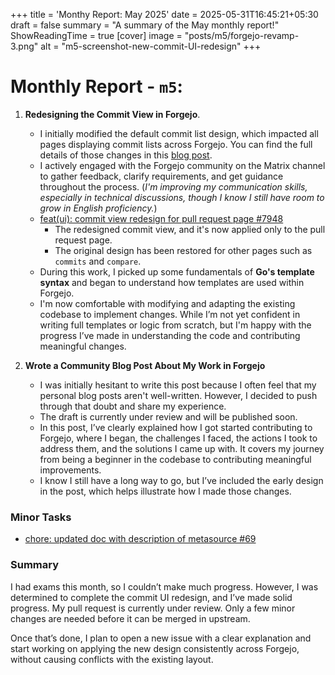 +++
title = 'Monthy Report: May 2025'
date = 2025-05-31T16:45:21+05:30
draft = false
summary = "A summary of the May monthly report!"
ShowReadingTime = true
[cover]
image = "posts/m5/forgejo-revamp-3.png"
alt = "m5-screenshot-new-commit-UI-redesign"
+++

# Monthly Report - `m5`:

1. **Redesigning the Commit View in Forgejo**.
    - I initially modified the default commit list design, which impacted all pages displaying commit lists across Forgejo. You can find the full details of those changes in this [blog post](https://iamyaash.github.io/fedora/posts/forgejo/ui/commit-ui-revamp/).
    - I actively engaged with the Forgejo community on the Matrix channel to gather feedback, clarify requirements, and get guidance throughout the process. (_I'm improving my communication skills, especially in technical discussions, though I know I still have room to grow in English proficiency._)
    -  [feat(ui): commit view redesign for pull request page #7948](https://codeberg.org/forgejo/forgejo/pulls/7948)
        - The redesigned commit view, and it's now applied only to the pull request page.
        - The original design has been restored for other pages such as `commits` and `compare`.
    - During this work, I picked up some fundamentals of **Go's template syntax** and began to understand how templates are used within Forgejo.
    - I'm now comfortable with modifying and adapting the existing codebase to implement changes. While I’m not yet confident in writing full templates or logic from scratch, but I'm happy with the progress I’ve made in understanding the code and contributing meaningful changes.

2. **Wrote a Community Blog Post About My Work in Forgejo**
    - I was initially hesitant to write this post because I often feel that my personal blog posts aren't well-written. However, I decided to push through that doubt and share my experience.
    - The draft is currently under review and will be published soon.
    - In this post, I’ve clearly explained how I got started contributing to Forgejo, where I began, the challenges I faced, the actions I took to address them, and the solutions I came up with. It covers my journey from being a beginner in the codebase to contributing meaningful improvements.
    - I know I still have a long way to go, but I’ve included the early design in the post, which helps illustrate how I made those changes.

### Minor Tasks
- [chore: updated doc with description of metasource #69 ](https://github.com/gridhead/metasource/pull/69)

### Summary

I had exams this month, so I couldn’t make much progress. However, I was determined to complete the commit UI redesign, and I’ve made solid progress. My pull request is currently under review. Only a few minor changes are needed before it can be merged in upstream.

Once that’s done, I plan to open a new issue with a clear explanation and start working on applying the new design consistently across Forgejo, without causing conflicts with the existing layout.
